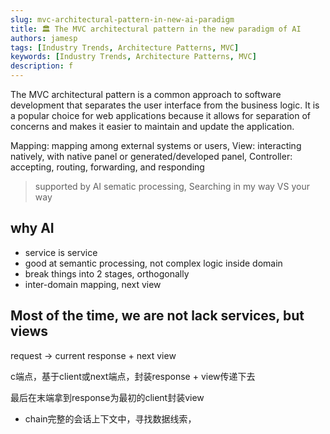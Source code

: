 ```yaml
---
slug: mvc-architectural-pattern-in-new-ai-paradigm
title: 🏛️ The MVC architectural pattern in the new paradigm of AI
authors: jamesp
tags: [Industry Trends, Architecture Patterns, MVC]
keywords: [Industry Trends, Architecture Patterns, MVC]
description: f
---
```


The MVC architectural pattern is a common approach to software development that separates the user interface from the business logic. It is a popular choice for web applications because it allows for separation of concerns and makes it easier to maintain and update the application.

<!-- truncate -->

Mapping: mapping among external systems or users,
View: interacting natively, with native panel or generated/developed panel,
Controller: accepting, routing, forwarding, and responding

> supported by AI sematic processing,
> Searching in my way VS your way

## why AI

- service is service
- good at semantic processing, not complex logic inside domain
- break things into 2 stages, orthogonally
- inter-domain mapping, next view

## Most of the time, we are not lack services, but views

request -> current response + next view

c端点，基于client或next端点，封装response + view传递下去

最后在末端拿到response为最初的client封装view

- chain完整的会话上下文中，寻找数据线索，
